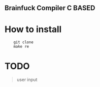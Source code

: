 ## Brainfuck Compiler C BASED

# How to install

```
    git clone
    make re
```

# TODO

> user input